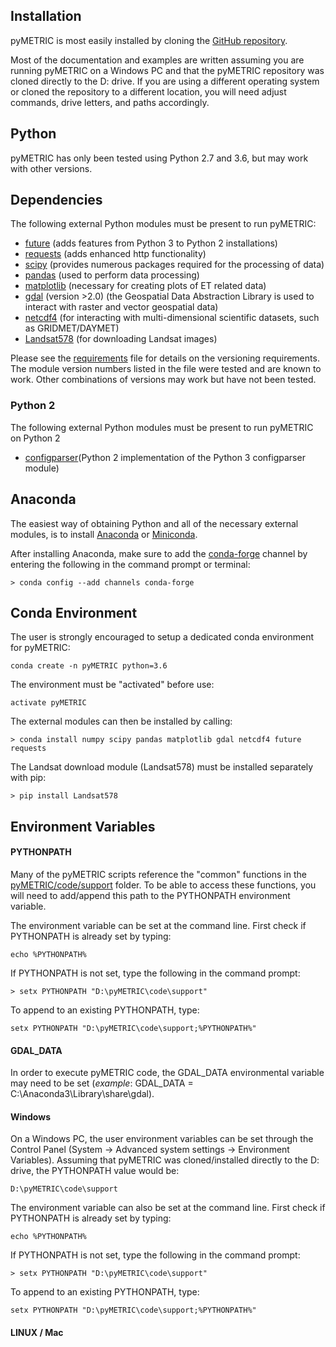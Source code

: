 ## Installation

pyMETRIC is most easily installed by cloning the [GitHub repository](https://github.com/cgmorton/pyMETRIC).

Most of the documentation and examples are written assuming you are running pyMETRIC on a Windows PC and that the pyMETRIC repository was cloned directly to the D: drive.  If you are using a different operating system or cloned the repository to a different location, you will need adjust commands, drive letters, and paths accordingly.

## Python

pyMETRIC has only been tested using Python 2.7 and 3.6, but may work with other versions.

## Dependencies

The following external Python modules must be present to run pyMETRIC:
* [future](https://pypi.python.org/pypi/future) (adds features from Python 3 to Python 2 installations)
* [requests](http://docs.python-requests.org/en/master/) (adds enhanced http functionality)
* [scipy](https://www.scipy.org/) (provides numerous packages required for the processing of data)
* [pandas](http://pandas.pydata.org) (used to perform data processing) 
* [matplotlib](https://matplotlib.org/) (necessary for creating plots of ET related data)
* [gdal](http://www.gdal.org/) (version >2.0) (the Geospatial Data Abstraction Library is used to interact with raster and vector geospatial data)
* [netcdf4](https://www.unidata.ucar.edu/software/netcdf/) (for interacting with multi-dimensional scientific datasets, such as GRIDMET/DAYMET)
* [Landsat578](https://github.com/dgketchum/Landsat578) (for downloading Landsat images)

Please see the [requirements](../requirements.txt) file for details on the versioning requirements.  The module version numbers listed in the file were tested and are known to work.  Other combinations of versions may work but have not been tested.

### Python 2
The following external Python modules must be present to run pyMETRIC on Python 2
* [configparser]()(Python 2 implementation of the Python 3 configparser module)

## Anaconda

The easiest way of obtaining Python and all of the necessary external modules, is to install [Anaconda](https://www.anaconda.com/download/) or [Miniconda](https://conda.io/miniconda.html).

After installing Anaconda, make sure to add the [conda-forge](https://conda-forge.github.io/) channel by entering the following in the command prompt or terminal:
```
> conda config --add channels conda-forge
```

## Conda Environment

The user is strongly encouraged to setup a dedicated conda environment for pyMETRIC:
```
conda create -n pyMETRIC python=3.6
```

The environment must be "activated" before use:
```
activate pyMETRIC
```

The external modules can then be installed by calling:
```
> conda install numpy scipy pandas matplotlib gdal netcdf4 future requests
```

The Landsat download module (Landsat578) must be installed separately with pip:
```
> pip install Landsat578
```

## Environment Variables

#### PYTHONPATH

Many of the pyMETRIC scripts reference the "common" functions in the [pyMETRIC/code/support](code/support) folder.  To be able to access these functions, you will need to add/append this path to the PYTHONPATH environment variable.

The environment variable can be set at the command line.  First check if PYTHONPATH is already set by typing:
```
echo %PYTHONPATH%
```
If PYTHONPATH is not set, type the following in the command prompt:
```
> setx PYTHONPATH "D:\pyMETRIC\code\support"
```
To append to an existing PYTHONPATH, type:
```
setx PYTHONPATH "D:\pyMETRIC\code\support;%PYTHONPATH%"
```

#### GDAL_DATA

In order to execute pyMETRIC code, the GDAL_DATA environmental variable may need to be set (*example*: GDAL_DATA = C:\Anaconda3\Library\share\gdal).

#### Windows

On a Windows PC, the user environment variables can be set through the Control Panel (System -> Advanced system settings -> Environment Variables).  Assuming that pyMETRIC was cloned/installed directly to the D: drive, the PYTHONPATH value would be:
```
D:\pyMETRIC\code\support
```

The environment variable can also be set at the command line.  First check if PYTHONPATH is already set by typing:
```
echo %PYTHONPATH%
```
If PYTHONPATH is not set, type the following in the command prompt:
```
> setx PYTHONPATH "D:\pyMETRIC\code\support"
```
To append to an existing PYTHONPATH, type:
```
setx PYTHONPATH "D:\pyMETRIC\code\support;%PYTHONPATH%"
```

#### LINUX / Mac

